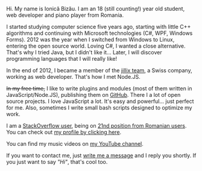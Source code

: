 Hi. My name is Ionică Bizău. I am an 18 (still counting!) year old student, web
developer and piano player from Romania.

I started studying computer science five years ago, starting with little C++
algorithms and continuing with Microsoft technologies (C#, WPF, Windows Forms).
2012 was the year when I switched from Windows to Linux, entering the open
source world. Loving C#, I wanted a close alternative. That's why I tried Java,
but I didn't like it... Later, I will discover programming languages that I will
really like!

In the end of 2012, I became a member of the [jillix team][1], a Swiss company,
working as web developer. That's how I met Node.JS.

~~In my free time,~~ I like to write plugins and modules (most of them written in
JavaScript/Node.JS), publishing them on [GitHub][2]. There I a lot of open source
projects. I love JavaScript a lot. It's easy and powerful... just perfect for me.
Also, sometimes I write small bash scripts designed to optimize my work.

I am a [StackOverflow user][3], being on [21nd position from Romanian users][4].
You can check out [my profile by clicking here][5].

You can find my music videos on [my YouTube channel][6].

If you want to contact me, just [write me a message][7] and I reply you
shortly. If you just want to say *"Hi"*, that's cool too. <i class="fa fa-smile-o"></i>


  [1]: http://jillix.com/
  [2]: https://github.com/IonicaBizau
  [3]: http://en.wikipedia.org/wiki/Stack_Overflow
  [4]: http://data.stackexchange.com/stackoverflow/query/201379/my-position-from-romanian-users
  [5]: http://stackoverflow.com/users/1420197/ionica-bizau
  [6]: https://www.youtube.com/user/IonicaBizau
  [7]: /contact
